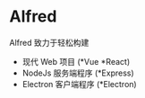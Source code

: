 # Alfred

Alfred 致力于轻松构建

-   现代 Web 项目 (\*Vue \*React)
-   NodeJs 服务端程序 (\*Express)
-   Electron 客户端程序 (\*Electron)
